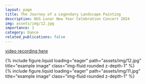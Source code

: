 ```yaml
---
layout: page
title: The Journey of a Legendary Landscape Painting
description: NUS Lunar New Year Celebration Concert 2024
img: assets/img/12.jpg
importance: 1
category: Dance
related_publications: false
---
```

[video recording here](https://www.bilibili.com/video/BV1uC411W7rK/?share_source=copy_web&vd_source=408d78eb4d506e6523360fe1084df2a1)


<div class="row">
    <div class="col-sm mt-3 mt-md-0">
        {% include figure.liquid loading="eager" path="assets/img/12.jpg" title="example image" class="img-fluid rounded z-depth-1" %}
    </div>
</div>
<div class="row">
    <div class="col-sm mt-3 mt-md-0">
        {% include figure.liquid loading="eager" path="assets/img/11.jpg" title="example image" class="img-fluid rounded z-depth-1" %}
    </div>
</div>
<div class="caption">
